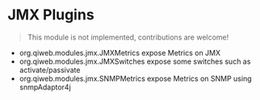 # JMX Plugins

> This module is not implemented, contributions are welcome!

- org.qiweb.modules.jmx.JMXMetrics expose Metrics on JMX
- org.qiweb.modules.jmx.JMXSwitches expose some switches such as activate/passivate
- org.qiweb.modules.jmx.SNMPMetrics expose Metrics on SNMP using snmpAdaptor4j


